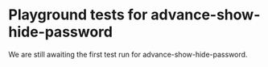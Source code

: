 # Playground tests for advance-show-hide-password
We are still awaiting the first test run for advance-show-hide-password.
